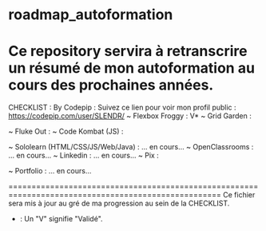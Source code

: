 # roadmap_autoformation
Ce repository servira à retranscrire un résumé de mon autoformation au cours des prochaines années.
====================================================================================================

CHECKLIST :
By Codepip : Suivez ce lien pour voir mon profil public : https://codepip.com/user/SLENDR/
~ Flexbox Froggy : V*
~ Grid Garden :

~ Fluke Out :
~ Code Kombat (JS) :

~ Sololearn (HTML/CSS/JS/Web/Java) : ... en cours...
~ OpenClassrooms : ... en cours...
~ Linkedin : ... en cours...
~ Pix :

~ Portfolio : ... en cours...

====================================================================================================
Ce fichier sera mis à jour au gré de ma progression au sein de la CHECKLIST.
* : Un "V" signifie "Validé".
